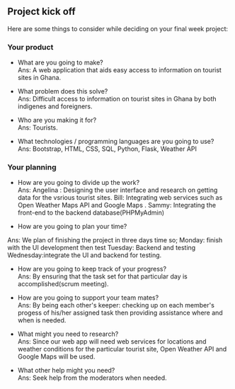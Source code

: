 ## Project kick off

Here are some things to consider while deciding on your final week project:

### Your product

* What are you going to make?<br/>
Ans: A web application that aids easy access to information on tourist sites in Ghana.


* What problem does this solve?<br/>
Ans: Difficult access to information on tourist sites in Ghana by both indigenes and foreigners.



* Who are you making it for?<br/>
Ans: Tourists.

* What technologies / programming languages are you going to use?<br/>
Ans: Bootstrap, HTML, CSS, SQL, Python, Flask, Weather API

### Your planning

* How are you going to divide up the work?<br/>
Ans: Angelina : Designing the user interface and research on getting data for the vsrious tourist sites.
     Bill:  Integrating web services such as Open Weather Maps API and Google Maps .
     Sammy: Integrating the front-end to the backend database(PHPMyAdmin)

* How are you going to plan your time?<br/>

Ans: We plan of finishing the project in three days time so;
Monday: finish with the UI development then test
Tuesday: Backend and testing
Wednesday:integrate the UI and backend for testing.


* How are you going to keep track of your progress?<br/>
Ans: By ensuring that the task set for that particular day is accomplished(scrum meeting).

* How are you going to support your team mates?<br/>
Ans: By being each other's keeper: checking up on each member's progess of his/her assigned task then providing assistance where and when is needed.

* What might you need to research?<br/>
Ans:  Since our web app will need web services for locations and weather conditions for the particular tourist site, Open Weather API and Google Maps will be used.

* What other help might you need?<br/>
Ans: Seek help from the moderators when needed.






